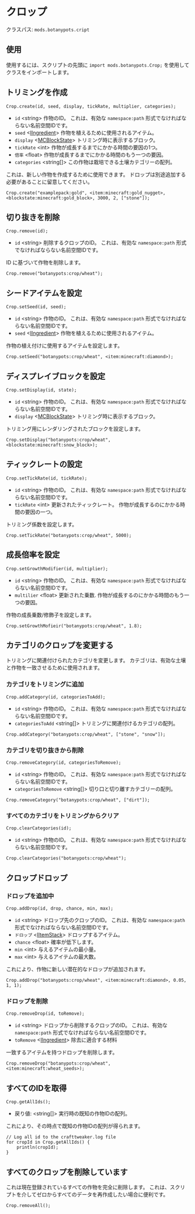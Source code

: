# クロップ

クラスパス: `mods.botanypots.cript`

## 使用

使用するには、スクリプトの先頭に `import mods.botanypots.Crop;` を使用してクラスをインポートします。

## トリミングを作成

`Crop.create(id, seed, display, tickRate, multiplier, categories);`

- `id` &lt;string> 作物のID。 これは、有効な `namespace:path` 形式でなければならない名前空間IDです。
- `seed` <[IIngredient](/vanilla/api/items/IIngredient)> 作物を植えるために使用されるアイテム。
- `display` <[MCBlockState](/vanilla/api/blocks/MCBlockState)> トリミング時に表示するブロック。
- `tickRate` &lt;int> 作物が成長するまでにかかる時間の要因の1つ。
- `倍率` &lt;float> 作物が成長するまでにかかる時間のもう一つの要因。
- `categories` &lt;string[]> この作物は栽培できる土壌カテゴリーの配列。

これは、新しい作物を作成するために使用できます。 ドロップは別途追加する必要があることに留意してください。

```zenscript
Crop.create("examplepack:gold", <item:minecraft:gold_nugget>, <blockstate:minecraft:gold_block>, 3000, 2, ["stone"]);
```

## 切り抜きを削除

`Crop.remove(id);`

- `id` &lt;string> 削除するクロップのID。 これは、有効な `namespace:path` 形式でなければならない名前空間IDです。

ID に基づいて作物を削除します。

```zenscript
Crop.remove("botanypots:crop/wheat");
```

## シードアイテムを設定

`Crop.setSeed(id, seed);`

- `id` &lt;string> 作物のID。 これは、有効な `namespace:path` 形式でなければならない名前空間IDです。
- `seed` <[IIngredient](/vanilla/api/items/IIngredient)> 作物を植えるために使用されるアイテム。

作物の植え付けに使用するアイテムを設定します。

```zenscript
Crop.setSeed("botanypots:crop/wheat", <item:minecraft:diamond>);
```

## ディスプレイブロックを設定

`Crop.setDisplay(id, state);`

- `id` &lt;string> 作物のID。 これは、有効な `namespace:path` 形式でなければならない名前空間IDです。
- `display` <[MCBlockState](/vanilla/api/blocks/MCBlockState)> トリミング時に表示するブロック。

トリミング用にレンダリングされたブロックを設定します。

```zenscript
Crop.setDisplay("botanypots:crop/wheat", <blockstate:minecraft:snow_block>);
```

## ティックレートの設定

`Crop.setTickRate(id, tickRate);`

- `id` &lt;string> 作物のID。 これは、有効な `namespace:path` 形式でなければならない名前空間IDです。
- `tickRate` &lt;int> 更新されたティックレート。 作物が成長するのにかかる時間の要因の一つ。

トリミング係数を設定します。

```zenscript
Crop.setTickRate("botanypots:crop/wheat", 5000);
```

## 成長倍率を設定

`Crop.setGrowthModifier(id, multiplier);`

- `id` &lt;string> 作物のID。 これは、有効な `namespace:path` 形式でなければならない名前空間IDです。
- `multilier` &lt;float> 更新された乗数. 作物が成長するのにかかる時間のもう一つの要因。

作物の成長乗数/修飾子を設定します。

```zenscript
Crop.setGrowthMofieir("botanypots:crop/wheat", 1.8);
```

## カテゴリのクロップを変更する

トリミングに関連付けられたカテゴリを変更します。 カテゴリは、有効な土壌と作物を一致させるために使用されます。

### カテゴリをトリミングに追加

`Crop.addCategory(id, categoriesToAdd);`

- `id` &lt;string> 作物のID。 これは、有効な `namespace:path` 形式でなければならない名前空間IDです。
- `categoriesToAdd` &lt;string[]> トリミングに関連付けるカテゴリの配列。

```zenscript
Crop.addCategory("botanypots:crop/wheat", ["stone", "snow"]);
```

### カテゴリを切り抜きから削除

`Crop.removeCategory(id, categoriesToRemove);`

- `id` &lt;string> 作物のID。 これは、有効な `namespace:path` 形式でなければならない名前空間IDです。
- `categoriesToRemove` &lt;string[]> 切り口と切り離すカテゴリーの配列。

```zenscript
Crop.removeCategory("botanypots:crop/wheat", ["dirt"]);
```

### すべてのカテゴリをトリミングからクリア

`Crop.clearCategories(id);`

- `id` &lt;string> 作物のID。 これは、有効な `namespace:path` 形式でなければならない名前空間IDです。

```zenscript
Crop.clearCategories("botanypots:crop/wheat");
```

## クロップドロップ

### ドロップを追加中

`Crop.addDrop(id, drop, chance, min, max);`

- `id` &lt;string> ドロップ先のクロップのID。 これは、有効な `namespace:path` 形式でなければならない名前空間IDです。
- `ドロップ` <[IItemStack](/vanilla/api/items/IItemStack)> ドロップするアイテム。
- `chance` &lt;float> 確率が低下します。
- `min` &lt;int> 与えるアイテムの最小量。
- `max` &lt;int> 与えるアイテムの最大数。

これにより、作物に新しい潜在的なドロップが追加されます。

```zenscript
Crop.addDrop("botanypots:crop/wheat", <item:minecraft:diamond>, 0.05, 1, 1);
```

### ドロップを削除

`Crop.removeDrop(id, toRemove);`

- `id` &lt;string> ドロップから削除するクロップのID。 これは、有効な `namespace:path` 形式でなければならない名前空間IDです。
- `toRemove` <[IIngredient](/vanilla/api/items/IIngredient)> 除去に適合する材料

一致するアイテムを持つドロップを削除します。

```zenscript
Crop.removeDrop("botanypots:crop/wheat", <item:minecraft:wheat_seeds>);
```

## すべてのIDを取得

`Crop.getAllIds();`

- 戻り値: &lt;string[]> 実行時の既知の作物IDの配列。

これにより、その時点で既知の作物IDの配列が得られます。

```zenscript
// Log all id to the crafttweaker.log file
for cropId in Crop.getAllIds() {
    println(cropId);
}
```

## すべてのクロップを削除しています

これは現在登録されているすべての作物を完全に削除します。 これは、スクリプトを介してゼロからすべてのデータを再作成したい場合に便利です。

```zenscript
Crop.removeAll();
```
